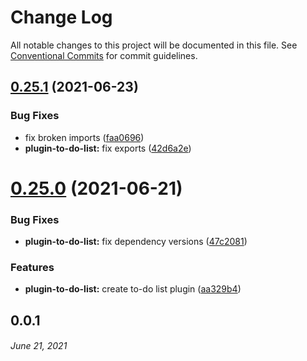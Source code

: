 # Change Log

All notable changes to this project will be documented in this file.
See [Conventional Commits](https://conventionalcommits.org) for commit guidelines.

## [0.25.1](https://github.com/coniel/slash/compare/v0.25.0...v0.25.1) (2021-06-23)


### Bug Fixes

* fix broken imports ([faa0696](https://github.com/coniel/slash/commit/faa0696a2bae3cfde200caf65ce69a2df29436a1))
* **plugin-to-do-list:** fix exports ([42d6a2e](https://github.com/coniel/slash/commit/42d6a2e8b7f73070a2e31e056da242185ea2325b))





# [0.25.0](https://github.com/coniel/slash/compare/v0.24.3...v0.25.0) (2021-06-21)


### Bug Fixes

* **plugin-to-do-list:** fix dependency versions ([47c2081](https://github.com/coniel/slash/commit/47c20812416c5375fa36b2f76ebdb25eed50568f))


### Features

* **plugin-to-do-list:** create to-do list plugin ([aa329b4](https://github.com/coniel/slash/commit/aa329b4de0323249d42265ef5288166eef927593))





## 0.0.1
###### *June 21, 2021*
